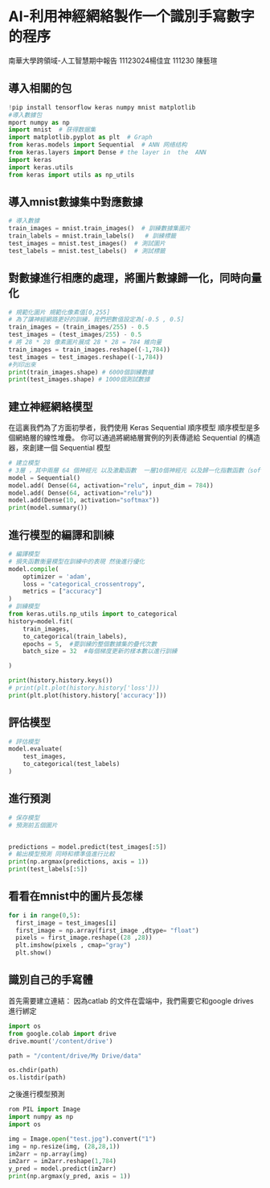 # AI-利用神經網絡製作一个識別手寫數字的程序
南華大學跨領域-人工智慧期中報告
11123024楊佳宜 111230 陳藝瑄

## 導入相關的包

```python
!pip install tensorflow keras numpy mnist matplotlib
#導入數據包
mport numpy as np
import mnist  # 获得数据集
import matplotlib.pyplot as plt  # Graph
from keras.models import Sequential  # ANN 网络结构
from keras.layers import Dense # the layer in  the  ANN
import keras
import keras.utils
from keras import utils as np_utils
```

## 導入mnist數據集中對應數據

```python
# 導入數據
train_images = mnist.train_images()  # 訓練數據集圖片
train_labels = mnist.train_labels()   # 訓練標籤
test_images = mnist.test_images()  # 測試圖片
test_labels = mnist.test_labels()  # 測試標籤
```

## 對數據進行相應的處理，將圖片數據歸一化，同時向量化

```python
# 規範化圖片 規範化像素值[0,255]
# 為了讓神經網路更好的訓練，我們把數值設定為[-0.5 , 0.5]
train_images = (train_images/255) - 0.5
test_images = (test_images/255) - 0.5
# 將 28 * 28 像素圖片展成 28 * 28 = 784 維向量
train_images = train_images.reshape((-1,784))
test_images = test_images.reshape((-1,784))
#列印出來
print(train_images.shape) # 6000個訓練數據
print(test_images.shape) # 1000個測試數據
```
## 建立神經網絡模型

在這裏我們為了方面初學者，我們使用 Keras Sequential 順序模型
順序模型是多個網絡層的線性堆疊。
你可以通過將網絡層實例的列表傳遞給 Sequential 的構造器，來創建一個 Sequential 模型

```python
# 建立模型
# 3層 ，其中兩層 64 個神經元 以及激勵函數  一層10個神經元 以及歸一化指數函數（softmax fuction）
model = Sequential()
model.add( Dense(64, activation="relu", input_dim = 784))
model.add( Dense(64, activation="relu"))
model.add(Dense(10, activation="softmax"))
print(model.summary())
```

## 進行模型的編譯和訓練

```python
# 編譯模型 
# 損失函數衡量模型在訓練中的表現 然後進行優化
model.compile(
    optimizer = 'adam',
    loss = "categorical_crossentropy",
    metrics = ["accuracy"]
)
# 訓練模型
from keras.utils.np_utils import to_categorical
history=model.fit(
    train_images,
    to_categorical(train_labels),
    epochs = 5,  #要訓​​練的整個數據集的疊代次數
    batch_size = 32  #每個梯度更新的樣本數以進行訓練

)

print(history.history.keys())
# print(plt.plot(history.history['loss']))
print(plt.plot(history.history['accuracy']))
```

## 評估模型

```python
# 評估模型
model.evaluate(
    test_images,
    to_categorical(test_labels)
)
```

## 進行預測

```python
# 保存模型
# 預測前五個圖片


predictions = model.predict(test_images[:5])
# 輸出模型預測 同時和標準值進行比較
print(np.argmax(predictions, axis = 1))
print(test_labels[:5])
```

## 看看在mnist中的圖片長怎樣

```python
for i in range(0,5):
  first_image = test_images[i]
  first_image = np.array(first_image ,dtype= "float")
  pixels = first_image.reshape((28 ,28))
  plt.imshow(pixels , cmap="gray")
  plt.show()
```

## 識別自己的手寫體

首先需要建立連結：
因為catlab 的文件在雲端中，我們需要它和google drives 進行綁定

```python
import os
from google.colab import drive
drive.mount('/content/drive')

path = "/content/drive/My Drive/data"

os.chdir(path)
os.listdir(path)
```
之後進行模型預測

```python
rom PIL import Image
import numpy as np
import os

img = Image.open("test.jpg").convert("1")
img = np.resize(img, (28,28,1))
im2arr = np.array(img)
im2arr = im2arr.reshape(1,784)
y_pred = model.predict(im2arr)
print(np.argmax(y_pred, axis = 1))
```
